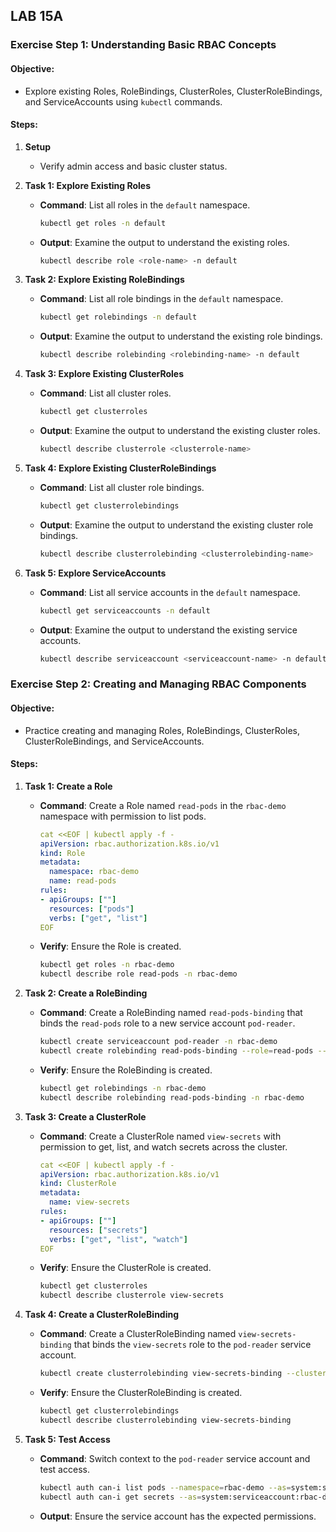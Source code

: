 
## LAB 15A

### Exercise Step 1: Understanding Basic RBAC Concepts

#### Objective:
- Explore existing Roles, RoleBindings, ClusterRoles, ClusterRoleBindings, and ServiceAccounts using `kubectl` commands.

#### Steps:

1. **Setup**
   - Verify admin access and basic cluster status.

2. **Task 1: Explore Existing Roles**
   - **Command**: List all roles in the `default` namespace.

     ```sh
     kubectl get roles -n default
     ```

   - **Output**: Examine the output to understand the existing roles.

     ```sh
     kubectl describe role <role-name> -n default
     ```

3. **Task 2: Explore Existing RoleBindings**
   - **Command**: List all role bindings in the `default` namespace.

     ```sh
     kubectl get rolebindings -n default
     ```

   - **Output**: Examine the output to understand the existing role bindings.

     ```sh
     kubectl describe rolebinding <rolebinding-name> -n default
     ```

4. **Task 3: Explore Existing ClusterRoles**
   - **Command**: List all cluster roles.

     ```sh
     kubectl get clusterroles
     ```

   - **Output**: Examine the output to understand the existing cluster roles.

     ```sh
     kubectl describe clusterrole <clusterrole-name>
     ```

5. **Task 4: Explore Existing ClusterRoleBindings**
   - **Command**: List all cluster role bindings.

     ```sh
     kubectl get clusterrolebindings
     ```

   - **Output**: Examine the output to understand the existing cluster role bindings.

     ```sh
     kubectl describe clusterrolebinding <clusterrolebinding-name>
     ```

6. **Task 5: Explore ServiceAccounts**
   - **Command**: List all service accounts in the `default` namespace.

     ```sh
     kubectl get serviceaccounts -n default
     ```

   - **Output**: Examine the output to understand the existing service accounts.

     ```sh
     kubectl describe serviceaccount <serviceaccount-name> -n default
     ```


### Exercise Step 2: Creating and Managing RBAC Components

#### Objective:
- Practice creating and managing Roles, RoleBindings, ClusterRoles, ClusterRoleBindings, and ServiceAccounts.

#### Steps:

1. **Task 1: Create a Role** 
   - **Command**: Create a Role named `read-pods` in the `rbac-demo` namespace with permission to list pods.

     ```yaml
     cat <<EOF | kubectl apply -f -
     apiVersion: rbac.authorization.k8s.io/v1
     kind: Role
     metadata:
       namespace: rbac-demo
       name: read-pods
     rules:
     - apiGroups: [""]
       resources: ["pods"]
       verbs: ["get", "list"]
     EOF
     ```

   - **Verify**: Ensure the Role is created.

     ```sh
     kubectl get roles -n rbac-demo
     kubectl describe role read-pods -n rbac-demo
     ```

2. **Task 2: Create a RoleBinding** 
   - **Command**: Create a RoleBinding named `read-pods-binding` that binds the `read-pods` role to a new service account `pod-reader`.

     ```sh
     kubectl create serviceaccount pod-reader -n rbac-demo
     kubectl create rolebinding read-pods-binding --role=read-pods --serviceaccount=rbac-demo:pod-reader -n rbac-demo
     ```

   - **Verify**: Ensure the RoleBinding is created.

     ```sh
     kubectl get rolebindings -n rbac-demo
     kubectl describe rolebinding read-pods-binding -n rbac-demo
     ```

3. **Task 3: Create a ClusterRole** 
   - **Command**: Create a ClusterRole named `view-secrets` with permission to get, list, and watch secrets across the cluster.

     ```yaml
     cat <<EOF | kubectl apply -f -
     apiVersion: rbac.authorization.k8s.io/v1
     kind: ClusterRole
     metadata:
       name: view-secrets
     rules:
     - apiGroups: [""]
       resources: ["secrets"]
       verbs: ["get", "list", "watch"]
     EOF
     ```

   - **Verify**: Ensure the ClusterRole is created.

     ```sh
     kubectl get clusterroles
     kubectl describe clusterrole view-secrets
     ```

4. **Task 4: Create a ClusterRoleBinding** 
   - **Command**: Create a ClusterRoleBinding named `view-secrets-binding` that binds the `view-secrets` role to the `pod-reader` service account.

     ```sh
     kubectl create clusterrolebinding view-secrets-binding --clusterrole=view-secrets --serviceaccount=rbac-demo:pod-reader
     ```

   - **Verify**: Ensure the ClusterRoleBinding is created.

     ```sh
     kubectl get clusterrolebindings
     kubectl describe clusterrolebinding view-secrets-binding
     ```

5. **Task 5: Test Access** 
   - **Command**: Switch context to the `pod-reader` service account and test access.

     ```sh
     kubectl auth can-i list pods --namespace=rbac-demo --as=system:serviceaccount:rbac-demo:pod-reader
     kubectl auth can-i get secrets --as=system:serviceaccount:rbac-demo:pod-reader
     ```

   - **Output**: Ensure the service account has the expected permissions.